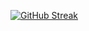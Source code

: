 [![GitHub Streak](https://streak-stats.demolab.com?user=botcott&theme=transparent&hide_border=true&locale=ru&short_numbers=true&hide_longest_streak=true)](https://git.io/streak-stats)
